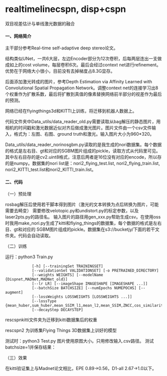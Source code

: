 # realtimelinecspn, disp+cspn
双目视差估计与单线激光数据的融合

#### 一、网络简介
主干部分参考Real-time self-adaptive deep stereo论文。

结构类似UNet，一共6大层，左边Encoder部分为12次卷积，后每两层连出一支做成如上的cost volume，每层卷积6次。最后会经过context net进行refinement。优势在于网络大小很小，目前没有去掉梯度占8.3G显存。

后面添加激光转成的图片，参考Depth Estimation via Affinity Learned with Convolutional Spatial Propagation Network。调整context net的连接学习出8个权重作为扩散系数，最后将扩散到真值的像素替换网络前半部分的视差作为最后的预测。

网络已经在flyingthings3d和KITTI上训练，将迁移到机器人数据上。

代码文件夹中Data_utils/data_reader_old.py需要读取从bag解压的静态图片，用相机的时间戳和激光数据近似对齐后做成激光图片。图片文件由一个csv文件输入，格式为：左图、右图、ground truth和激光。输入图片大小为960*320。

Data_utils/data_reader_norinosgbm.py读取的是我生成的nori数据集。每个数据的格式是左右目、gt和对应的SGBM图片组成的pickle，读取方式从代码里可见。其中左右目存的是cv2.uint8格式，注意后两者是16位没有对应的encode，所以存的是numpy。数据集的nori list是：nori2_flying_test.list, nori2_flying_train.list, nori2_KITTI_test.list和nori2_KITTI_train.list。

#### 二、代码
（一）预处理

rosbag解压后使用若干脚本得到图片（激光的文本转换为点后转换为图片，可能需要去畸变）
需要修改velotopic.py和undistort.py的标定参数，以及laser2pts.py的路径名。
输入图片的路径用gen_xxx.py帮助生成csv。在使用oss时我用make_nori.py生成了kitti和flying_things的数据集，每个数据的格式是左右目、gt和对应的
SGBM图片组成的pickle。数据集在s3://bucketjy/下面的若干文件夹。代码会自动读取。

（二）训练

运行：python3 Train.py

                [-h] [--trainingSet TRAININGSET]
                [--validationSet VALIDATIONSET] [-o PRETRAINED_DIRECTORY]
                [--weights WEIGHTS] [--modelName {Dispnet,MADNet,MADNet_old}]
                [--lr LR] [--imageShape IMAGESHAPE [IMAGESHAPE ...]]
                [--batchSize BATCHSIZE] [--numEpochs NUMEPOCHS] [--augment]
                [--lossWeights LOSSWEIGHTS [LOSSWEIGHTS ...]]
                [--lossType {mean_huber,sum_huber,mean_SSIM_l1,mean_l2,mean_SSIM,ZNCC,cos_similarity,smoothness,sum_l2,mean_l1,sum_l1}]
                [--decayStep DECAYSTEP]

rescspnkitti文件夹为迁移到kitti数据集后的权重

rescspn2 为训练集Flying Things 3D数据集上训好的模型

测试时：python3 Test.py
图片使用原图大小。只用修改输入.csv路径。
测试batchsize=1并保存结果：

（三）效果

在kitti验证集上与Madnet论文相比，EPE 0.89->0.56，D1-all 2.67->1.0以下。

